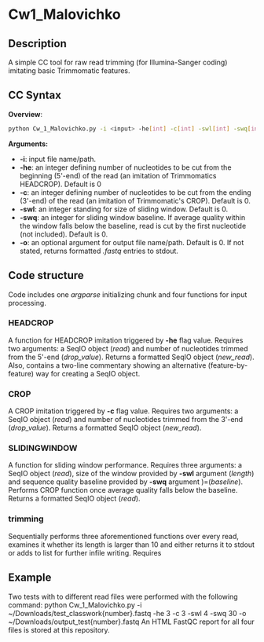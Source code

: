 # Cw1_Malovichko

## Description
A simple CC tool for raw read trimming (for Illumina-Sanger coding) imitating basic Trimmomatic features.

## CC Syntax
**Overview**:
```bash
python Cw_1_Malovichko.py -i <input> -he[int] -c[int] -swl[int] -swq[int] -o [str]
```
**Arguments:**
+ **-i**: input file name/path.
+ **-he**: an integer defining number of nucleotides to be cut from the beginning (5'-end) of the read (an imitation of Trimmomatics HEADCROP). Default is 0
+ **-c**: an integer defining number of nucleotides to be cut from the ending (3'-end) of the read (an imitation of Trimmomatic's CROP). Default is 0.
+ **-swl**: an integer standing for size of sliding window. Default is 0.
+ **-swq**: an integer for sliding window baseline. If average quality within the window falls below the baseline, read is cut by the first nucleotide (not included). Default is 0.
+ **-o**: an optional argument for output file name/path. Default is 0. If not stated, returns formatted *.fastq* entries to stdout.

## Code structure
Code includes one *argparse* initializing chunk and four functions for input processing.

### HEADCROP
A function for HEADCROP imitation triggered by **-he** flag value. Requires two arguments: a SeqIO object (*read*) and number of nucleotides trimmed from the 5'-end (*drop_value*). Returns a formatted SeqIO object (*new_read*). Also, contains a two-line commentary showing an alternative (feature-by-feature) way for creating a SeqIO object.

### CROP
A CROP imitation triggered by **-c** flag value. Requires two arguments: a SeqIO object (*read*) and number of nucleotides trimmed from the 3'-end (*drop_value*). Returns a formatted SeqIO object (*new_read*). 

### SLIDINGWINDOW
A function for sliding window performance. Requires three arguments: a SeqIO object (*read*), size of the window provided by **-swl** argument (*length*) and sequence quality baseline provided by **-swq** argument )=(*baseline*). Performs CROP function once average quality falls below the baseline. Returns a formatted SeqIO object (*read*).

### trimming
Sequentially performs three aforementioned functions over every read, examines it whether its length is larger than 10 and either returns it to stdout or adds to list for further infile writing. Requires 

## Example
Two tests with to different read files were performed with the following command:
python Cw_1_Malovichko.py -i ~/Downloads/test_classwork{number}.fastq -he 3 -c 3 -swl 4 -swq 30 -o ~/Downloads/output_test{number}.fastq
An HTML FastQC report for all four files is stored at this repository.
